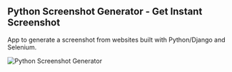 Python Screenshot Generator - Get Instant Screenshot
--------

App to generate a screenshot from websites built with Python/Django and Selenium.

![Python Screenshot Generator](/static/img/python_screenshot_generator.png)
